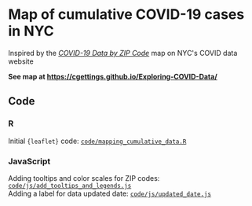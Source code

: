 
# Map of cumulative COVID-19 cases in NYC

Inspired by the [*COVID-19 Data by ZIP Code*](https://www1.nyc.gov/site/doh/covid/covid-19-data-totals.page#zip) map on NYC's COVID data website

**See map at https://cgettings.github.io/Exploring-COVID-Data/**

## Code

### R

Initial `{leaflet}` code: [`code/mapping_cumulative_data.R`](code/mapping_cumulative_data.R)  

### JavaScript

Adding tooltips and color scales for ZIP codes: [`code/js/add_tooltips_and_legends.js`](code/js/add_tooltips_and_legends.js)  
Adding a label for data updated date: [`code/js/updated_date.js`](code/js/updated_date.js)  
